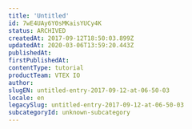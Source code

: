 ```yaml
---
title: 'Untitled'
id: 7wE4UAy6Y0sMKaisYUCy4K
status: ARCHIVED
createdAt: 2017-09-12T18:50:03.899Z
updatedAt: 2020-03-06T13:59:20.443Z
publishedAt: 
firstPublishedAt: 
contentType: tutorial
productTeam: VTEX IO
author: 
slugEN: untitled-entry-2017-09-12-at-06-50-03
locale: en
legacySlug: untitled-entry-2017-09-12-at-06-50-03
subcategoryId: unknown-subcategory
---
```



